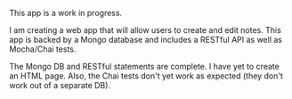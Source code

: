 This app is a work in progress.

I am creating a web app that will allow users to create and edit notes. This app
is backed by a Mongo database and includes a RESTful API as well as Mocha/Chai
tests.

The Mongo DB and RESTful statements are complete.  I have yet to create an HTML
page. Also, the Chai tests don't yet work as expected (they don't work out of a
separate DB).

